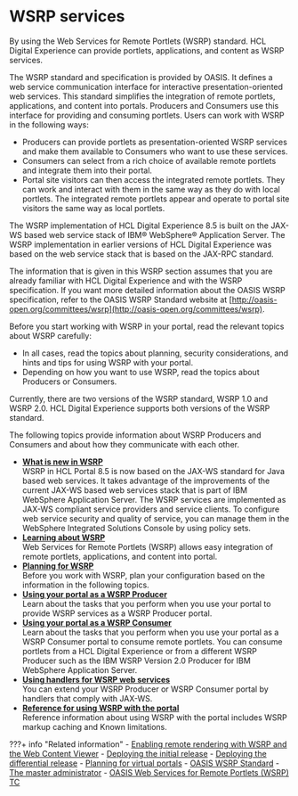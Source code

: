 # WSRP services

By using the Web Services for Remote Portlets \(WSRP\) standard. HCL Digital Experience can provide portlets, applications, and content as WSRP services.

The WSRP standard and specification is provided by OASIS. It defines a web service communication interface for interactive presentation-oriented web services. This standard simplifies the integration of remote portlets, applications, and content into portals. Producers and Consumers use this interface for providing and consuming portlets. Users can work with WSRP in the following ways:

-   Producers can provide portlets as presentation-oriented WSRP services and make them available to Consumers who want to use these services.
-   Consumers can select from a rich choice of available remote portlets and integrate them into their portal.
-   Portal site visitors can then access the integrated remote portlets. They can work and interact with them in the same way as they do with local portlets. The integrated remote portlets appear and operate to portal site visitors the same way as local portlets.

The WSRP implementation of HCL Digital Experience 8.5 is built on the JAX-WS based web service stack of IBM® WebSphere® Application Server. The WSRP implementation in earlier versions of HCL Digital Experience was based on the web service stack that is based on the JAX-RPC standard.

The information that is given in this WSRP section assumes that you are already familiar with HCL Digital Experience and with the WSRP specification. If you want more detailed information about the OASIS WSRP specification, refer to the OASIS WSRP Standard website at [http://oasis-open.org/committees/wsrp](http://oasis-open.org/committees/wsrp).

Before you start working with WSRP in your portal, read the relevant topics about WSRP carefully:

-   In all cases, read the topics about planning, security considerations, and hints and tips for using WSRP with your portal.
-   Depending on how you want to use WSRP, read the topics about Producers or Consumers.

Currently, there are two versions of the WSRP standard, WSRP 1.0 and WSRP 2.0. HCL Digital Experience supports both versions of the WSRP standard.

The following topics provide information about WSRP Producers and Consumers and about how they communicate with each other.

-   **[What is new in WSRP](wsrpc_new.md)**  
WSRP in HCL Portal 8.5 is now based on the JAX-WS standard for Java based web services. It takes advantage of the improvements of the current JAX-WS based web services stack that is part of IBM WebSphere Application Server. The WSRP services are implemented as JAX-WS compliant service providers and service clients. To configure web service security and quality of service, you can manage them in the WebSphere Integrated Solutions Console by using policy sets.
-   **[Learning about WSRP](../wsrp/learning_wsrp/index.md)**  
Web Services for Remote Portlets \(WSRP\) allows easy integration of remote portlets, applications, and content into portal.
-   **[Planning for WSRP](../wsrp/planning_wsrp/index.md)**  
Before you work with WSRP, plan your configuration based on the information in the following topics.
-   **[Using your portal as a WSRP Producer](../wsrp/portal_wsrp_producer/index.md)**  
Learn about the tasks that you perform when you use your portal to provide WSRP services as a WSRP Producer portal.
-   **[Using your portal as a WSRP Consumer](../wsrp/portal_wsrp_consumer/index.md)**  
Learn about the tasks that you perform when you use your portal as a WSRP Consumer portal to consume remote portlets. You can consume portlets from a HCL Digital Experience or from a different WSRP Producer such as the IBM WSRP Version 2.0 Producer for IBM WebSphere Application Server.
-   **[Using handlers for WSRP web services](../wsrp/handlers_wsrp_webservices/index.md)**  
You can extend your WSRP Producer or WSRP Consumer portal by handlers that comply with JAX-WS.
-   **[Reference for using WSRP with the portal](../wsrp/reference_for_using_wsrp_portal/index.md)**  
Reference information about using WSRP with the portal includes WSRP markup caching and Known limitations.


???+ info "Related information"
    - [Enabling remote rendering with WSRP and the Web Content Viewer](../../../../manage_content/wcm_delivery/deliver_webcontent_on_dx/enable_remote_render_wsrp/index.md)
    - [Deploying the initial release](../../../../deploy_dx/manage/staging_to_production/creating_deploying_initial_release/dep_deploy.md)
    - [Deploying the differential release](../../../../deploy_dx/manage/staging_to_production/creating_deploying_diff_release/dep_deploy_diff.md)
    - [Planning for virtual portals](../../../../build_sites/virtual_portal/vp_planning/index.md)
    - [OASIS WSRP Standard](http://oasis-open.org/committees/wsrp)
    - [The master administrator](../../../../build_sites/virtual_portal/vp_planning/vp_roles/advppln_roles_mastr_adm.md)
    - [OASIS Web Services for Remote Portlets \(WSRP\) TC](https://www.oasis-open.org/committees/tc_home.php?wg_abbrev=wsrp)

